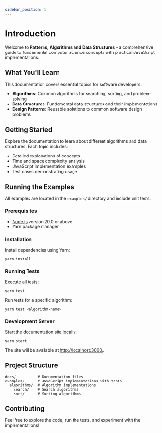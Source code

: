 ```yaml
---
sidebar_position: 1
---
```


# Introduction

Welcome to **Patterns, Algorithms and Data Structures** - a comprehensive guide to fundamental computer science concepts with practical JavaScript implementations.

## What You'll Learn

This documentation covers essential topics for software developers:

- **Algorithms**: Common algorithms for searching, sorting, and problem-solving
- **Data Structures**: Fundamental data structures and their implementations
- **Design Patterns**: Reusable solutions to common software design problems

## Getting Started

Explore the documentation to learn about different algorithms and data structures. Each topic includes:

- Detailed explanations of concepts
- Time and space complexity analysis
- JavaScript implementation examples
- Test cases demonstrating usage

## Running the Examples

All examples are located in the `examples/` directory and include unit tests.

### Prerequisites

- [Node.js](https://nodejs.org/en/download/) version 20.0 or above
- Yarn package manager

### Installation

Install dependencies using Yarn:

```bash
yarn install
```

### Running Tests

Execute all tests:

```bash
yarn test
```

Run tests for a specific algorithm:

```bash
yarn test <algorithm-name>
```

### Development Server

Start the documentation site locally:

```bash
yarn start
```

The site will be available at <http://localhost:3000/>.

## Project Structure

```text
docs/          # Documentation files
examples/      # JavaScript implementations with tests
  algorithms/  # Algorithm implementations
    search/    # Search algorithms
    sort/      # Sorting algorithms
```

## Contributing

Feel free to explore the code, run the tests, and experiment with the implementations!

